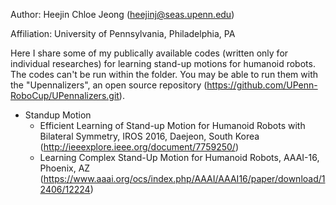 Author: Heejin Chloe Jeong (heejinj@seas.upenn.edu)

Affiliation: University of Pennsylvania, Philadelphia, PA

Here I share some of my publically available codes (written only for individual researches) for learning stand-up motions for humanoid robots.
The codes can't be run within the folder. You may be able to run them with the "Upennalizers", an open source repository (https://github.com/UPenn-RoboCup/UPennalizers.git).

* Standup Motion
	- Efficient Learning of Stand-up Motion for Humanoid Robots with Bilateral Symmetry, IROS 2016, Daejeon, South Korea (http://ieeexplore.ieee.org/document/7759250/)
	- Learning Complex Stand-Up Motion for Humanoid Robots, AAAI-16, Phoenix, AZ (https://www.aaai.org/ocs/index.php/AAAI/AAAI16/paper/download/12406/12224)
